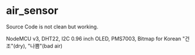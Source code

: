 # air_sensor

Source Code is not clean but working.

NodeMCU v3,
DHT22,
I2C 0.96 inch OLED,
PMS7003,
Bitmap for Korean "건조"(dry), "나쁨"(bad air)
